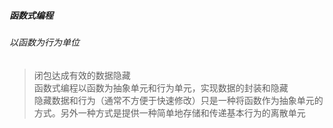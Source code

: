##### 函数式编程
###### 以函数为行为单位
>闭包达成有效的数据隐藏<br>
函数式编程以函数为抽象单元和行为单元，实现数据的封装和隐藏<br>
隐藏数据和行为（通常不方便于快速修改）只是一种将函数作为抽象单元的方式。另外一种方式是提供一种简单地存储和传递基本行为的离散单元